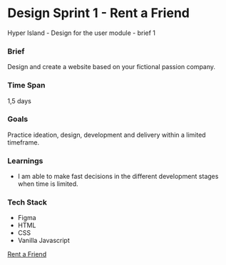 # Design Sprint 1 - Rent a Friend

Hyper Island - Design for the user module - brief 1

### Brief
Design and create a website based on your fictional passion company.

### Time Span
1,5 days

### Goals
Practice ideation, design, development and delivery within a limited timeframe.

### Learnings
- I am able to make fast decisions in the different development stages when time is limited.

### Tech Stack
- Figma
- HTML
- CSS
- Vanilla Javascript

[Rent a Friend]('https://ebbaj.github.io/design-sprint-1/')
